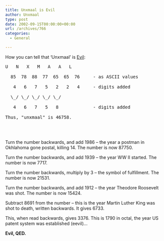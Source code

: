 ```yaml
---
title: Unxmaal is Evil
author: Unxmaal
type: post
date: 2002-09-15T00:00:00+00:00
url: /archives/766
categories:
  - General

---
```

How you can tell that &#8216;Unxmaal&#8217; is [Evil][1]:

<pre>U   N   X   M   A   A   L

  85  78  88  77  65  65  76     - as ASCII values

   4   6   7   5   2   2   4     - digits added

  \_/ \_/ \_/ \_/ \<U></U><U></U>_/

   4   6   7   5   8             - digits added

Thus, "unxmaal" is 46758.



</pre>

Turn the number backwards, and add 1986 &#8211; the year a postman in Okhlahoma gone postal, killing 14. The number is now 87750.

Turn the number backwards, and add 1939 &#8211; the year WW II started. The number is now 7717.

Turn the number backwards, multiply by 3 &#8211; the symbol of fulfillment. The number is now 21531.

Turn the number backwards, and add 1912 &#8211; the year Theodore Roosevelt was shot. The number is now 15424.

Subtract 8691 from the number &#8211; this is the year Martin Luther King was shot to death, written backwards. It gives 6733.

This, when read backwards, gives 3376. This is 1790 in octal, the year US patent system was established (eevil)&#8230;

**Evil, QED.**

 [1]: http://lcamtuf.coredump.cx/evilfinder/ef.shtml